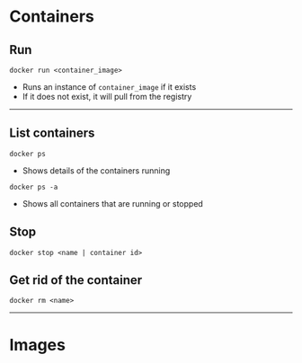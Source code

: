 # Containers
## Run
`docker run <container_image>`

- Runs an instance of `container_image` if it exists
- If it does not exist, it will pull from the registry

---

## List containers

`docker ps`
- Shows details of the containers running

`docker ps -a`
- Shows all containers that are running or stopped

## Stop
`docker stop <name | container id>`

## Get rid of the container
`docker rm <name>`

---

# Images

